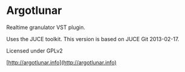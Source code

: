 Argotlunar
==========

Realtime granulator VST plugin. 

Uses the JUCE toolkit. This version is based on JUCE Git 2013-02-17.

Licensed under GPLv2

[http://argotlunar.info](http://argotlunar.info)
